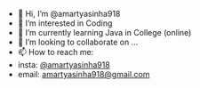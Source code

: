 - 👋 Hi, I’m @amartyasinha918
- 👀 I’m interested in Coding
- 🌱 I’m currently learning Java in College (online)
- 💞️ I’m looking to collaborate on ...
- 📫 How to reach me:
- insta: [@amartyasinha918](instagram.com/amartyasinha918)
- email: amartyasinha918@gmail.com

<!---
amartyasinha918/amartyasinha918 is a ✨ special ✨ repository because its `README.md` (this file) appears on your GitHub profile.
You can click the Preview link to take a look at your changes.
--->
